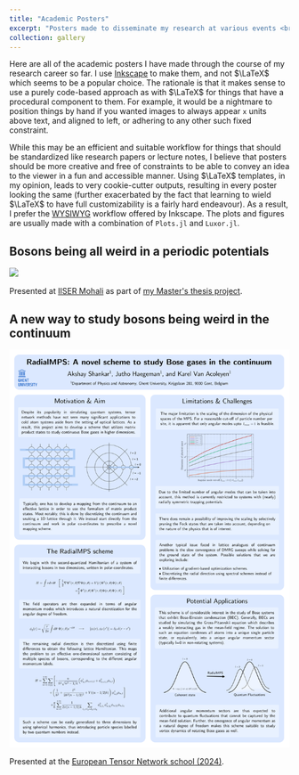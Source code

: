 ```yaml
---
title: "Academic Posters"
excerpt: "Posters made to disseminate my research at various events <br/><br/><img src='/images/thumbnails/inkscape.png'>"
collection: gallery
---
```

Here are all of the academic posters I have made through the course of my research career so far. I use [Inkscape](https://inkscape.org/) to make them, and not $\LaTeX$ which seems to be a popular choice. The rationale is that it makes sense to use a purely code-based approach as with $\LaTeX$ for things that have a procedural component to them. For example, it would be a nightmare to position things by hand if you wanted images to always appear `x` units above text, and aligned to left, or adhering to any other such fixed constraint.

While this may be an efficient and suitable workflow for things that should be standardized like research papers or lecture notes, I believe that posters should be more creative and free of constraints to be able to convey an idea to the viewer in a fun and accessible manner. Using $\LaTeX$ templates, in my opinion, leads to very cookie-cutter outputs, resulting in every poster looking the same (further exacerbated by the fact that learning to wield $\LaTeX$ to have full customizability is a fairly hard endeavour). As a result, I prefer the [WYSIWYG](https://en.wikipedia.org/wiki/WYSIWYG) workflow offered by Inkscape. The plots and figures are usually made with a combination of `Plots.jl` and `Luxor.jl`.


## Bosons being all weird in a periodic potentials

<img src='/images/misc/PRJ502-poster.png' width=900>

Presented at [IISER Mohali](https://www.iisermohali.ac.in/) as part of [my Master's thesis project](/files/MS18117_PRJ502.pdf).

## A new way to study bosons being weird in the continuum

<img src='/images/misc/RadialMPS-poster.png' width=900>

Presented at the [European Tensor Network school (2024)](https://indico.dfa.unipd.it/event/1006/overview).
